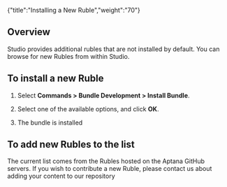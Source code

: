 {"title":"Installing a New Ruble","weight":"70"}

## Overview

Studio provides additional rubles that are not installed by default. You can browse for new Rubles from within Studio.

## To install a new Ruble

1. Select **Commands > Bundle Development > Install Bundle**.

2. Select one of the available options, and click **OK**.

3. The bundle is installed

## To add new Rubles to the list

The current list comes from the Rubles hosted on the Aptana GitHub servers. If you wish to contribute a new Ruble, please contact us about adding your content to our repository
